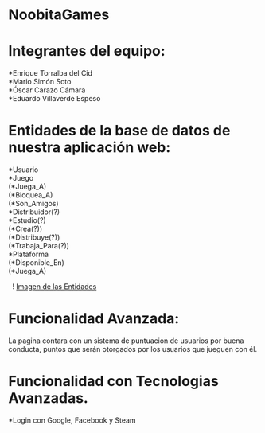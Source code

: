 # NoobitaGames  
# Integrantes del equipo:  
   *Enrique Torralba del Cid  
   *Mario Simón Soto  
   *Óscar Carazo Cámara  
   *Eduardo Villaverde Espeso  
  # 
# Entidades de la base de datos de nuestra aplicación web:  
   *Usuario  
   *Juego  
   (*Juega_A)  
   (*Bloquea_A)  
   (*Son_Amigos)  
   *Distribuidor(?)  
   *Estudio(?)  
   (*Crea(?))  
   (*Distribuye(?))  
   (*Trabaja_Para(?))  
   *Plataforma  
   (*Disponible_En)  
   (*Juega_A)
   
   ! [Imagen de las Entidades](photo6014931153942850327.jpg)
# Funcionalidad Avanzada:
   La pagina contara con un sistema de puntuacion de usuarios por buena conducta, puntos que serán otorgados por los usuarios que jueguen con él.  
      
# Funcionalidad con Tecnologias Avanzadas.  
*Login con Google, Facebook y Steam

